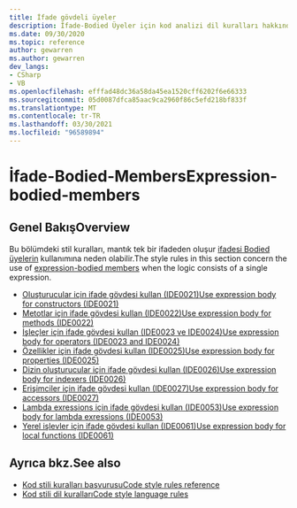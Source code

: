 ```yaml
---
title: İfade gövdeli üyeler
description: İfade-Bodied Üyeler için kod analizi dil kuralları hakkında bilgi edinin
ms.date: 09/30/2020
ms.topic: reference
author: gewarren
ms.author: gewarren
dev_langs:
- CSharp
- VB
ms.openlocfilehash: efffad48dc36a58da45ea1520cff6202f6e66333
ms.sourcegitcommit: 05d0087dfca85aac9ca2960f86c5efd218bf833f
ms.translationtype: MT
ms.contentlocale: tr-TR
ms.lasthandoff: 03/30/2021
ms.locfileid: "96589894"
---
```

# <a name="expression-bodied-members"></a><span data-ttu-id="139c9-103">İfade-Bodied-Members</span><span class="sxs-lookup"><span data-stu-id="139c9-103">Expression-bodied-members</span></span>

## <a name="overview"></a><span data-ttu-id="139c9-104">Genel Bakış</span><span class="sxs-lookup"><span data-stu-id="139c9-104">Overview</span></span>

<span data-ttu-id="139c9-105">Bu bölümdeki stil kuralları, mantık tek bir ifadeden oluşur [ifadesi Bodied üyelerin](../../../csharp/programming-guide/statements-expressions-operators/expression-bodied-members.md) kullanımına neden olabilir.</span><span class="sxs-lookup"><span data-stu-id="139c9-105">The style rules in this section concern the use of [expression-bodied members](../../../csharp/programming-guide/statements-expressions-operators/expression-bodied-members.md) when the logic consists of a single expression.</span></span>

- [<span data-ttu-id="139c9-106">Oluşturucular için ifade gövdesi kullan (IDE0021)</span><span class="sxs-lookup"><span data-stu-id="139c9-106">Use expression body for constructors (IDE0021)</span></span>](ide0021.md)
- [<span data-ttu-id="139c9-107">Metotlar için ifade gövdesi kullan (IDE0022)</span><span class="sxs-lookup"><span data-stu-id="139c9-107">Use expression body for methods (IDE0022)</span></span>](ide0022.md)
- [<span data-ttu-id="139c9-108">İşleçler için ifade gövdesi kullan (IDE0023 ve IDE0024)</span><span class="sxs-lookup"><span data-stu-id="139c9-108">Use expression body for operators (IDE0023 and IDE0024)</span></span>](ide0023-ide0024.md)
- [<span data-ttu-id="139c9-109">Özellikler için ifade gövdesi kullan (IDE0025)</span><span class="sxs-lookup"><span data-stu-id="139c9-109">Use expression body for properties (IDE0025)</span></span>](ide0025.md)
- [<span data-ttu-id="139c9-110">Dizin oluşturucular için ifade gövdesi kullan (IDE0026)</span><span class="sxs-lookup"><span data-stu-id="139c9-110">Use expression body for indexers (IDE0026)</span></span>](ide0026.md)
- [<span data-ttu-id="139c9-111">Erişimciler için ifade gövdesi kullan (IDE0027)</span><span class="sxs-lookup"><span data-stu-id="139c9-111">Use expression body for accessors (IDE0027)</span></span>](ide0027.md)
- [<span data-ttu-id="139c9-112">Lambda exressions için ifade gövdesi kullan (IDE0053)</span><span class="sxs-lookup"><span data-stu-id="139c9-112">Use expression body for lambda exressions (IDE0053)</span></span>](ide0053.md)
- [<span data-ttu-id="139c9-113">Yerel işlevler için ifade gövdesi kullan (IDE0061)</span><span class="sxs-lookup"><span data-stu-id="139c9-113">Use expression body for local functions (IDE0061)</span></span>](ide0061.md)

## <a name="see-also"></a><span data-ttu-id="139c9-114">Ayrıca bkz.</span><span class="sxs-lookup"><span data-stu-id="139c9-114">See also</span></span>

- [<span data-ttu-id="139c9-115">Kod stili kuralları başvurusu</span><span class="sxs-lookup"><span data-stu-id="139c9-115">Code style rules reference</span></span>](index.md)
- [<span data-ttu-id="139c9-116">Kod stili dil kuralları</span><span class="sxs-lookup"><span data-stu-id="139c9-116">Code style language rules</span></span>](language-rules.md)
